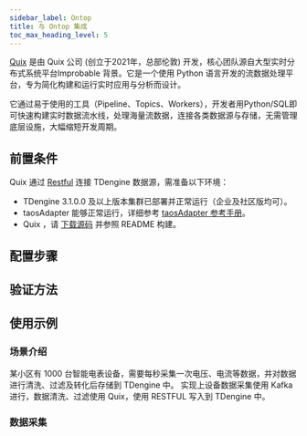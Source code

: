 ```yaml
---
sidebar_label: Ontop
title: 与 Ontop 集成
toc_max_heading_level: 5
---
```


[Quix](https://quix.io/) 是由 ​Quix​ 公司 (创立于2021年，总部伦敦) 开发，核心团队源自大型实时分布式系统平台 ​Improbable​ 背景。它是一个使用 Python 语言开发的流数据处理平台，专为简化构建和运行实时应用与分析而设计。

它通过易于使用的工具（Pipeline、Topics、Workers），开发者用 ​Python/SQL​ 即可快速构建实时数据流水线，处理海量流数据，连接各类数据源与存储，​无需管理底层设施，大幅缩短开发周期。


## 前置条件

Quix 通过 [Restful](../../../reference/connector/rest-api/) 连接 TDengine 数据源，需准备以下环境：

- TDengine 3.1.0.0 及以上版本集群已部署并正常运行（企业及社区版均可）。
- taosAdapter 能够正常运行，详细参考 [taosAdapter 参考手册](../../../reference/components/taosadapter)。
- Quix ，请 [下载源码](https://github.com/ontop/ontop) 并参照 README 构建。

## 配置步骤


## 验证方法


## 使用示例

### 场景介绍

某小区有 1000 台智能电表设备，需要每秒采集一次电压、电流等数据，并对数据进行清洗、过滤及转化后存储到 TDengine 中。
实现上设备数据采集使用 Kafka 进行，数据清洗、过滤使用 Quix，使用 RESTFUL 写入到 TDengine 中。

### 数据采集


